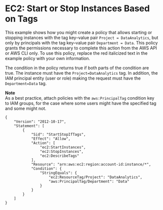 # EC2: Start or Stop Instances Based on Tags<a name="reference_policies_examples_ec2-start-stop-tags"></a>

This example shows how you might create a policy that allows starting or stopping instances with the tag key–value pair `Project = DataAnalytics`, but only by principals with the tag key–value pair `Department = Data`\. This policy grants the permissions necessary to complete this action from the AWS API or AWS CLI only\. To use this policy, replace the red italicized text in the example policy with your own information\. 

The condition in the policy returns true if both parts of the condition are true\. The instance must have the `Project=DataAnalytics` tag\. In addition, the IAM principal entity \(user or role\) making the request must have the `Department=Data` tag\. 

**Note**  
As a best practice, attach policies with the `aws:PrincipalTag` condition key to IAM groups, for the case where some users might have the specified tag and some might not\. 

```
{
    "Version": "2012-10-17",
    "Statement": [
        {
            "Sid": "StartStopIfTags",
            "Effect": "Allow",
            "Action": [
                "ec2:StartInstances",
                "ec2:StopInstances",
                "ec2:DescribeTags"
            ],
            "Resource": "arn:aws:ec2:region:account-id:instance/*",
            "Condition": {
                "StringEquals": {
                    "ec2:ResourceTag/Project": "DataAnalytics",
                    "aws:PrincipalTag/Department": "Data"
                }
            }
        }
    ]
}
```